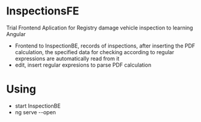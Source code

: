 # InspectionsFE
Trial Frontend Aplication for Registry damage vehicle inspection to learning Angular
 - Frontend to InspectionBE, records of inspections, after inserting the PDF calculation, the specified data for checking according to regular expressions are automatically read from it
 - edit, insert regular expresions to parse PDF calculation

# Using
- start InspectionBE
- ng serve --open

